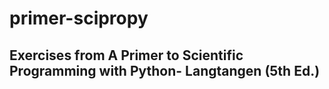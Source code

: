# primer-scipropy
## Exercises from A Primer to Scientific Programming with Python- Langtangen (5th Ed.)


